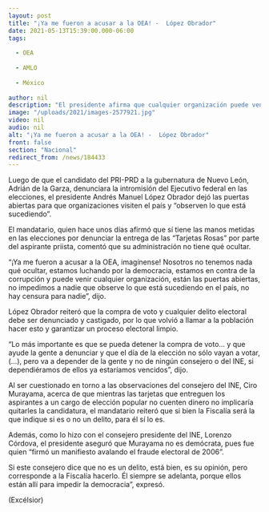 ```yaml
---
layout: post
title: "¡Ya me fueron a acusar a la OEA! -  López Obrador"
date: 2021-05-13T15:39:00.000-06:00
tags:
  
  - OEA
  
  - AMLO
  
  - México
  
author: nil
description: "El presidente afirma que cualquier organización puede venir a México a observar lo que sucede; responde a denuncia de Adrián de la Garza ante la OEA por intromisión en elecciones"
image: "/uploads/2021/images-2577921.jpg"
video: nil
audio: nil
alt: "¡Ya me fueron a acusar a la OEA! -  López Obrador"
front: false
section: "Nacional"
redirect_from: /news/184433
---
```


Luego de que el candidato del PRI-PRD a la gubernatura de Nuevo León, Adrián de la Garza, denunciara la intromisión del Ejecutivo federal en las elecciones, el presidente Andrés Manuel López Obrador dejó las puertas abiertas para que organizaciones visiten el país y “observen lo que está sucediendo”.

El mandatario, quien hace unos días afirmó que sí tiene las manos metidas en las elecciones por denunciar la entrega de las “Tarjetas Rosas” por parte del aspirante priista, comentó que su administración no tiene qué ocultar.

“¡Ya me fueron a acusar a la OEA, imagínense! Nosotros no tenemos nada qué ocultar, estamos luchando por la democracia, estamos en contra de la corrupción y puede venir cualquier organización, están las puertas abiertas, no impedimos a nadie que observe lo que está sucediendo en el país, no hay censura para nadie”, dijo.

López Obrador reiteró que la compra de voto y cualquier delito electoral debe ser denunciado y castigado, por lo que volvió a llamar a la población hacer esto y garantizar un proceso electoral limpio.

“Lo más importante es que se pueda detener la compra de voto… y que ayude la gente a denunciar y que el día de la elección no sólo vayan a votar, (…), pero va a depender de la gente y no de ningún consejero o del INE, si dependiéramos de ellos ya estaríamos vencidos”, dijo.

Al ser cuestionado en torno a las observaciones del consejero del INE, Ciro Murayama, acerca de que mientras las tarjetas que entreguen los aspirantes a un cargo de elección popular no cuenten dinero no implicaría quitarles la candidatura, el mandatario reiteró que si bien la Fiscalía será la que indique si es o no un delito, para él sí lo es.

Además, como lo hizo con el consejero presidente del INE, Lorenzo Córdova, el presidente aseguró que  Murayama no es demócrata, pues fue quien “firmó un manifiesto avalando el fraude electoral de 2006”.

Si este consejero dice que no es un delito, está bien, es su opinión, pero corresponde a la Fiscalía hacerlo. Él siempre se adelanta, porque ellos están allí para impedir la democracia”, expresó.

(Excélsior)